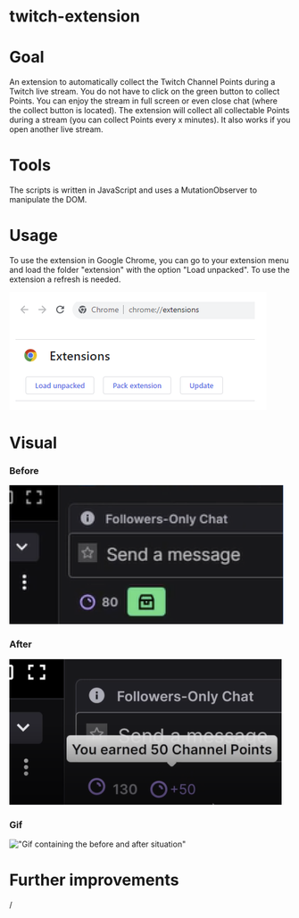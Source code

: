 # twitch-extension

# Goal

An extension to automatically collect the Twitch Channel Points during a Twitch live stream. You do not have to click on the green button to collect Points. You can enjoy the stream in full screen or even close chat (where the collect button is located). The extension will collect all collectable Points during a stream (you can collect Points every x minutes). It also works if you open another live stream.

# Tools

The scripts is written in JavaScript and uses a MutationObserver to manipulate the DOM.

# Usage

To use the extension in Google Chrome, you can go to your extension menu and load the folder "extension" with the option "Load unpacked". To use the extension a refresh is needed.

!["LoadUnpacked option in the extensions menu of Chrome"](./images/LoadUnpacked.PNG)

# Visual

### Before

!["Before situation"](./images/Before.PNG)

### After

!["After situation"](./images/After.PNG)

### Gif

!["Gif containing the before and after situation"](./images/Gif-EzGif.gif)

# Further improvements

/
